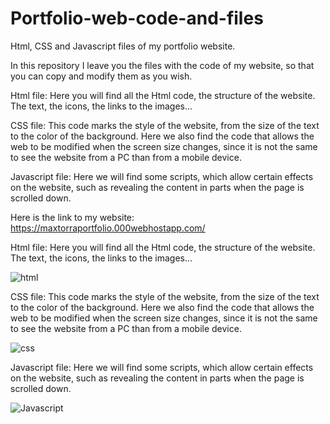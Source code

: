 # Portfolio-web-code-and-files
Html, CSS and Javascript files of my portfolio website.

In this repository I leave you the files with the code of my website, so that you can copy and modify them as you wish.

Html file: Here you will find all the Html code, the structure of the website. The text, the icons, the links to the images...

CSS file: This code marks the style of the website, from the size of the text to the color of the background. Here we also find the code that allows the web to be modified when the screen size changes, since it is not the same to see the website from a PC than from a mobile device.

Javascript file: Here we will find some scripts, which allow certain effects on the website, such as revealing the content in parts when the page is scrolled down.

Here is the link to my website: https://maxtorraportfolio.000webhostapp.com/


Html file: Here you will find all the Html code, the structure of the website. The text, the icons, the links to the images...

![html](https://user-images.githubusercontent.com/109109176/181376866-b3ad5364-af6a-4baa-871a-d7f4c04aea7c.PNG)


CSS file: This code marks the style of the website, from the size of the text to the color of the background. Here we also find the code that allows the web to be modified when the screen size changes, since it is not the same to see the website from a PC than from a mobile device.

![css](https://user-images.githubusercontent.com/109109176/181376918-25b175a7-6bb3-485d-aabb-9d6f10566f81.PNG)


Javascript file: Here we will find some scripts, which allow certain effects on the website, such as revealing the content in parts when the page is scrolled down.

![Javascript](https://user-images.githubusercontent.com/109109176/181376973-c0e042b7-b7f2-41a6-ac15-9f95cb0889e1.PNG)
